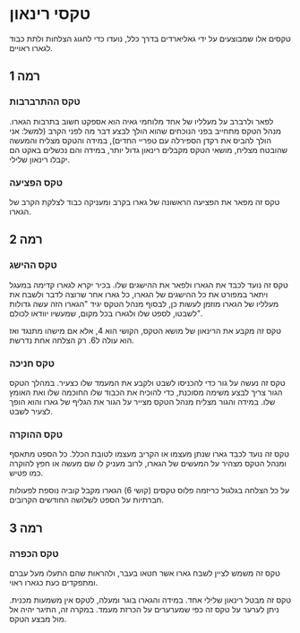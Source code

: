 # טקסי רינאון

טקסים אלו שמבוצעים על ידי גאליארדים בדרך כלל, נועדו כדי לחגוג הצלחות ולתת כבוד לגארו ראויים. 

## **רמה 1**

### טקס ההתרברבות

לפאר ולרברב על מעלליו של אחד מלוחמי גאיה הוא אספקט חשוב בתרבות הגארו. מנהל הטקס מתחייב בפני הנוכחים שהוא הולך לבצע דבר מה לפני הקרב (למשל: אני הולך להביס את רקדן הספירלה עם טפריי החדים), במידה והטקס מצליח והמעשה שהובטח מצליח, מושאי הטקס מקבלים רינאון גדול יותר, במידה והם נכשלים באקט הם יקבלו רינאון שלילי. 

### טקס הפציעה

טקס זה מפאר את הפציעה הראשונה של גארו בקרב ומעניקה כבוד לצלקת הקרב של הגארו. 

## **רמה 2**

### טקס ההישג

טקס זה נועד לכבד את הגארו ולפאר את ההישגים שלו. בכיר יקרא לגארו קדימה במעגל ויתאר במפורט את כל ההישגים של הגארו, כל גארו אחר שרוצה לדבר ולשבח את מעלליו של הגארו מוזמן לעשות כן, לבסוף מנהל הטקס יגיד "הגארו הזה עשה גדולות לשבטו, לספט שלו ולגארו בכל מקום, שמעשיו יוודאו לכולם". 

טקס זה מקבע את הרינאון של מושא הטקס, הקושי הוא 4, אלא אם מישהו מתנגד ואז הוא עולה ל6. רק הצלחה אחת נדרשת. 

### טקס חניכה

טקס זה נעשה על גור כדי להכניסו לשבט ולקבע את המעמד שלו כצעיר. במהלך הטקס הגור צריך לבצע משימה מסוכנת, כדי להוכיח את הכבוד שלו החוכמה שלו ואת האומץ שלו. במידה והגור מצליח מנהל הטקס מצייר על הגור את הגליף של גארו והוא הופך לצעיר לשבט. 

### טקס ההוקרה

טקס זה נועד לכבד גארו שנתן מעצמו או הקריב מעצמו לטובת הכלל. כל הספט מתאסף ומנהל הטקס מצהיר על המעשים של הגארו, לרוב מעניק לו שם מעשה או חפץ להוקרה כמו פטיש. 

על כל הצלחה בגלגול כריזמה פלוס טקסים (קושי 6) הגארו מקבל קוביה נוספת לפעולות חברתיות על הספט לשלושה החודשים הקרובים. 

## **רמה 3**

### טקס הכפרה

טקס זה משמש לציין לשבח גארו אשר חטאו בעבר, ולהראות שהם התעלו מעל עברם ומתפקדים כעת כגארו ראוי.

טקס זה מבטל רינאון שלילי אחד. במידה והגארו בוגר ומעלה, לטקס אין משמעות מכנית. ניתן לערער על טקס זה כפי שמערערים על הכרזת מעמד. במקרה זה, התיגר יהיה אל מול מבצע הטקס.